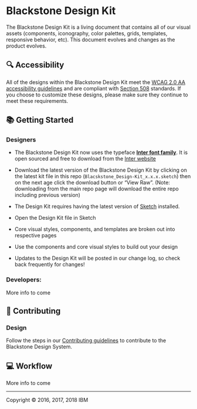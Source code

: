 # Blackstone Design Kit

The Blackstone Design Kit is a living document that contains all of our visual assets (components, iconography, color palettes, grids, templates, responsive behavior, etc). This document evolves and changes as the product evolves.


## :mag: Accessibility
All of the designs within the Blackstone Design Kit meet the <a href="https://www.w3.org/TR/WCAG20/">WCAG 2.0 AA accessibility guidelines</a> and are compliant with <a href="https://www.section508.gov"/>Section 508</a> standards. If you choose to customize these designs, please make sure they continue to meet these requirements.


## 📚 Getting Started

### Designers

* The Blackstone Design Kit now uses the typeface [**Inter font family**](https://rsms.me/inter/). It is open sourced and free to download from the [Inter website](https://github.com/rsms/inter/releases/download/v3.11/Inter-3.11.zip) 
* Download the latest version of the Blackstone Design Kit by clicking on the latest kit file in this repo (`Blacskstone_Design-Kit_x.x.x.sketch`) then on the next age click the download button or “View Raw”. (Note: downloading from the main repo page will download the entire repo including previous version)

* The Design Kit requires having the latest version of <a href="https://www.sketchapp.com/">Sketch</a> installed.
* Open the Design Kit file in Sketch
* Core visual styles, components, and templates are broken out into respective pages
* Use the components and core visual styles to build out your design
* Updates to the Design Kit will be posted in our change log, so check back frequently for changes!

### Developers:
More info to come


## 🌟 Contributing

### Design
Follow the steps in our [Contributing guidelines](#) to contribute to the Blackstone Design System.


## 💻 Workflow
More info to come

---
Copyright © 2016, 2017, 2018 IBM
